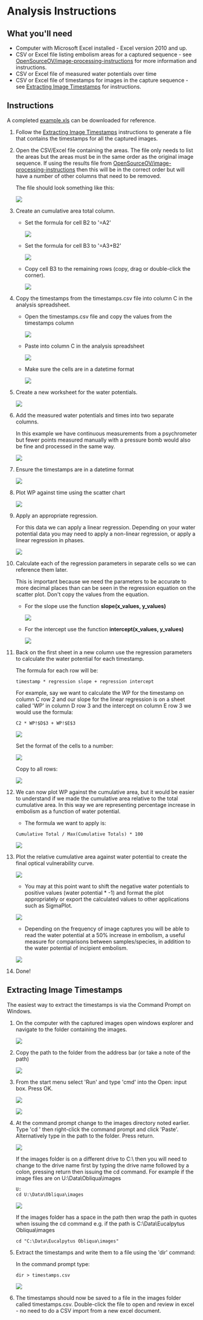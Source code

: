 # Analysis Instructions

## What you'll need

* Computer with Microsoft Excel installed - Excel version 2010 and up.
* CSV or Excel file listing embolism areas for a captured sequence - see [OpenSourceOV/image-processing-instructions](https://github.com/OpenSourceOV/image-processing-instructions) for more information and instructions.
* CSV or Excel file of measured water potentials over time
* CSV or Excel file of timestamps for images in the capture sequence - see [Extracting Image Timestamps](#extracting-image-timestamps) for instructions.

## Instructions

A completed [example.xls](./example.xls) can be downloaded for reference.

1. Follow the [Extracting Image Timestamps](#extracting-image-timestamps) instructions to generate a file that contains the timestamps for all the captured images.

2. Open the CSV/Excel file containing the areas. The file only needs to list the areas but the areas must be in the same order as the original image sequence. If using the results file from [OpenSourceOV/image-processing-instructions](https://github.com/OpenSourceOV/image-processing-instructions) then this will be in the correct order but will have a number of other columns that need to be removed.

    The file should look something like this:

    ![](./images/excel_area.jpg)    

3. Create an cumulative area total column.

    * Set the formula for cell B2 to '=A2'

        ![](./images/c_area_b2.jpg) 

    * Set the formula for cell B3 to '=A3+B2'

        ![](./images/c_area_b3.jpg)

    * Copy cell B3 to the remaining rows (copy, drag or double-click the corner).
  
        ![](./images/c_area_copy.jpg) 
    

4. Copy the timestamps from the timestamps.csv file into column C in the analysis spreadsheet.

    * Open the timestamps.csv file and copy the values from the timestamps column

        ![](./images/copy_timestamps.jpg)

    * Paste into column C in the analysis spreadsheet
    
        ![](./images/paste_timestamp.jpg)
    
    * Make sure the cells are in a datetime format

        ![](./images/cell_date_time.jpg)

5. Create a new worksheet for the water potentials.

    ![](./images/new_wp_sheet.jpg)

6. Add the measured water potentials and times into two separate columns. 

    In this example we have continuous measurements from a psychrometer but fewer points measured manually with a pressure bomb would also be fine and processed in the same way.

    ![](./images/wp.jpg)

7. Ensure the timestamps are in a datetime format
    
    ![](./images/cell_date_time.jpg)

8. Plot WP against time using the scatter chart

    ![](./images/wp_time_scatter.jpg)

9. Apply an appropriate regression.

    For this data we can apply a linear regression. Depending on your water potential data you may need to apply a non-linear regression, or apply a linear regression in phases.

    ![](./images/wp_linear_reg.jpg)

10. Calculate each of the regression parameters in separate cells so we can reference them later.

    This is important because we need the parameters to be accurate to more decimal places than can be seen in the regression equation on the scatter plot. Don't copy the values from the equation.

    * For the slope use the function **slope(x_values, y_values)**
        
        ![](./images/wp_slope.jpg)

    * For the intercept use the function **intercept(x_values, y_values)**

        ![](./images/wp_intercept.jpg)


11. Back on the first sheet in a new column use the regression parameters to calculate the water potential for each timestamp.

    The formula for each row will be:

    ```
    timestamp * regression slope + regression intercept
    ```

    For example, say we want to calculate the WP for the timestamp on column C row 2 and our slope for the linear regression is on a sheet called 'WP' in column D row 3 and the intercept on column E row 3 we would use the formula:

    ```
    C2 * WP!$D$3 + WP!$E$3
    ```
    
    ![](./images/wp_formula.jpg)

    Set the format of the cells to a number:

    ![](./images/wp_format_number.jpg)

    Copy to all rows:

    ![](./images/wp_calculated.jpg)


12. We can now plot WP against the cumulative area, but it would be easier to understand if we made the cumulative area relative to the total cumulative area. In this way we are representing percentage increase in embolism as a function of water potential.

    * The formula we want to apply is:

    ```
    Cumulative Total / Max(Cumulative Totals) * 100
    ```

    ![](./images/area_perc_c.jpg)

13. Plot the relative cumulative area against water potential to create the final optical vulnerability curve.

    ![](./images/wp_area_plot.jpg)
    
    * You may at this point want to shift the negative water potentials to positive values (water potential * -1) and format the plot appropriately or export the calculated values to other applications such as SigmaPlot.

    ![](./images/neg_wp.jpg)

    * Depending on the frequency of image captures you will be able to read the water potential at a 50% increase in embolism, a useful measure for comparisons between samples/species, in addition to the water potential of incipient embolism.

    ![](./images/wp_50.jpg)

14. Done!

## Extracting Image Timestamps

The easiest way to extract the timestamps is via the Command Prompt on Windows. 

1. On the computer with the captured images open windows explorer and navigate to the folder containing the images.

    ![](./images/sample_folder.jpg)

2. Copy the path to the folder from the address bar (or take a note of the path)

    ![](./images/copying_folder_path.jpg)

3. From the start menu select 'Run' and type 'cmd' into the Open: input box. Press OK.

    ![](./images/start_menu.jpg)

    ![](./images/run.jpg)

4. At the command prompt change to the images directory noted earlier. Type 'cd ' then right-click the command prompt and click 'Paste'. Alternatively type in the path to the folder. Press return.

    ![](./images/cmd_cd.jpg)

    If the images folder is on a different drive to C:\ then you will need to change to the drive name first by typing the drive name followed by a colon, pressing return then issuing the cd command. For example if the image files are on U:\Data\Obliqua\images

    ```
    U:
    cd U:\Data\Obliqua\images
    ```

    ![](./images/cd_alt_drive.jpg)

    If the images folder has a space in the path then wrap the path in quotes when issuing the cd command e.g. if the path is C:\Data\Eucalpytus Obliqua\images

    ```
    cd "C:\Data\Eucalpytus Obliqua\images"
    ```

5. Extract the timestamps and write them to a file using the 'dir' command:

    In the command prompt type:

    ```
    dir > timestamps.csv
    ```
    
    ![](./images/export_timestamps.jpg)


6. The timestamps should now be saved to a file in the images folder called timestamps.csv. Double-click the file to open and review in excel - no need to do a CSV import from a new excel document.

    










